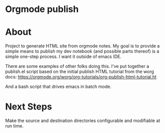 # Orgmode publish

# About

Project to generate HTML site from orgmode notes. My goal is to provide a simple means to publish my dev notebook (and possible parts thereof) is a simple one-step process. I want it outside of emacs IDE.

There are some examples of other folks doing this. I've put together a publish.el script based on the initial publish HTML tutorial from the worg docs:
https://orgmode.org/worg/org-tutorials/org-publish-html-tutorial.ht

And a bash script that drives emacs in batch mode.

# Next Steps
Make the source and destination directories configurable and modifiable at run time.

